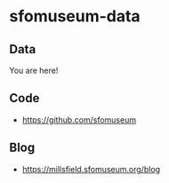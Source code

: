 # sfomuseum-data

## Data

You are here!

## Code

* https://github.com/sfomuseum

## Blog

* https://millsfield.sfomuseum.org/blog